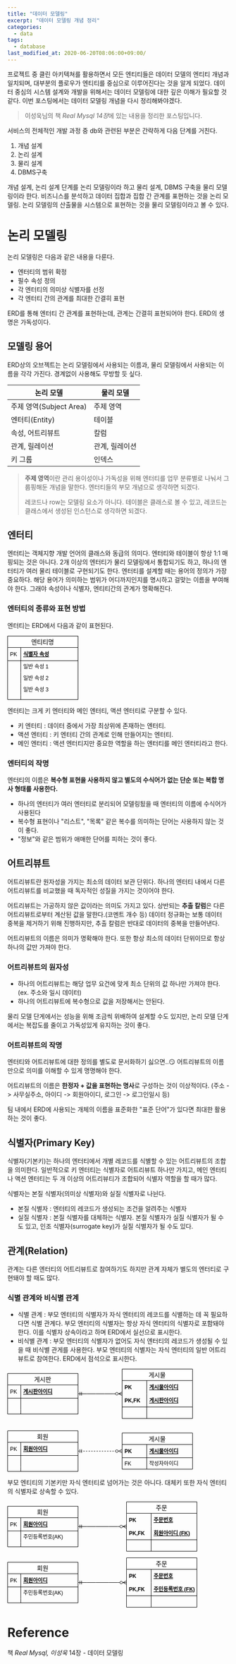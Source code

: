 ```yaml
---
title: "데이터 모델링"
excerpt: "데이터 모델링 개념 정리"
categories:
  - data
tags:
  - database
last_modified_at: 2020-06-20T08:06:00+09:00/
---
```


프로젝트 중 클린 아키텍쳐를 활용하면서 모든 엔티티들은 데이터 모델의 엔티티 개념과 일치되며, 대부분의 플로우가 엔티티를 중심으로 이루어진다는 것을 알게 되었다. 데이터 중심의 시스템 설계와 개발을 위해서는 데이터 모델링에 대한 깊은 이해가 필요할 것 같다. 이번 포스팅에서는 데이터 모델링 개념을 다시 정리해봐야겠다.

> 이성욱님의 책 *Real Mysql 14장*에 있는 내용을 정리한 포스팅입니다. 

서비스의 전체적인 개발 과정 중 db와 관련된 부분은 간략하게 다음 단계를 거친다.

1. 개념 설계
2. 논리 설계
3. 물리 설계
4. DBMS구축

개념 설계, 논리 설계 단계를 논리 모델링이라 하고 물리 설계, DBMS 구축을 물리 모델링이라 한다. 비즈니스를 분석하고 데이터 집합과 집합 간 관계를 표현하는 것을 논리 모델링. 논리 모델링의 산출물을 시스템으로 표현하는 것을 물리 모델링이라고 볼 수 있다.

# 논리 모델링

논리 모델링은 다음과 같은 내용을 다룬다.

- 엔터티의 범위 확정
- 필수 속성 정의
- 각 엔터티의 의미상 식별자를 선정
- 각 엔터티 간의 관계를 최대한 간결히 표현

ERD를 통해 엔터티 간 관계를 표현하는데, 관계는 간결히 표현되어야 한다. ERD의 생명은 가독성이다.

## 모델링 용어

ERD상의 오브젝트는 논리 모델링에서 사용되는 이름과, 물리 모델링에서 사용되는 이름을 각각 가진다. 경계없이 사용해도 무방할 듯 싶다.

| 논리 모델               | 물리 모델      |
| ----------------------- | -------------- |
| 주제 영역(Subject Area) | 주제 영역      |
| 엔터티(Entity)          | 테이블         |
| 속성, 어트리뷰트        | 칼럼           |
| 관계, 릴레이션          | 관계, 릴레이션 |
| 키 그룹                 | 인덱스         |

> **주제 영역**이란 관리 용이성이나 가독성을 위해 엔터티를 업무 분류별로 나눠서 그룹핑해둔 개념을 말한다. 엔터티들의 부모 개념으로 생각하면 되겠다.
>
> 레코드나 row는 모델링 요소가 아니다. 테이블은 클래스로 볼 수 있고, 레코드는 클래스에서 생성된 인스턴스로 생각하면 되겠다.

## 엔터티

엔터티는 객체지향 개발 언어의 클래스와 동급의 의미다. 엔터티와 테이블이 항상 1:1 매핑되는 것은 아니다. 2개 이상의 엔터티가 물리 모델링에서 통합되기도 하고, 하나의 엔터티가 여러 물리 테이블로 구현되기도 한다. 엔터티를 설계할 때는 용어의 정의가 가장 중요하다. 해당 용어가 의미하는 범위가 어디까지인지를 명시하고 걸맞는 이름을 부여해야 한다. 그래야 속성이나 식별자, 엔티티간의 관계가 명확해진다.

### 엔터티의 종류와 표현 방법

엔터티는 ERD에서 다음과 같이 표현된다.

<svg xmlns="http://www.w3.org/2000/svg" xmlns:xlink="http://www.w3.org/1999/xlink" version="1.1" width="161px" viewBox="-0.5 -0.5 161 145" content="&lt;mxfile host=&quot;&quot; modified=&quot;2020-06-20T06:28:44.499Z&quot; agent=&quot;5.0 (Macintosh; Intel Mac OS X 10_15_5) AppleWebKit/537.36 (KHTML, like Gecko) Code/1.46.1 Chrome/78.0.3904.130 Electron/7.3.1 Safari/537.36&quot; etag=&quot;pr-uJ859bj68JjLAG5Ty&quot; version=&quot;13.1.3&quot;&gt;&lt;diagram id=&quot;6hGFLwfOUW9BJ-s0fimq&quot; name=&quot;Page-1&quot;&gt;&lt;mxGraphModel dx=&quot;865&quot; dy=&quot;635&quot; grid=&quot;1&quot; gridSize=&quot;10&quot; guides=&quot;1&quot; tooltips=&quot;1&quot; connect=&quot;1&quot; arrows=&quot;1&quot; fold=&quot;1&quot; page=&quot;1&quot; pageScale=&quot;1&quot; pageWidth=&quot;827&quot; pageHeight=&quot;1169&quot; math=&quot;0&quot; shadow=&quot;0&quot;&gt;&lt;root&gt;&lt;mxCell id=&quot;0&quot;/&gt;&lt;mxCell id=&quot;1&quot; parent=&quot;0&quot;/&gt;&lt;mxCell id=&quot;2&quot; value=&quot;엔티티명&quot; style=&quot;swimlane;fontStyle=0;childLayout=stackLayout;horizontal=1;startSize=26;horizontalStack=0;resizeParent=1;resizeParentMax=0;resizeLast=0;collapsible=1;marginBottom=0;align=center;fontSize=14;&quot; vertex=&quot;1&quot; parent=&quot;1&quot;&gt;&lt;mxGeometry x=&quot;330&quot; y=&quot;250&quot; width=&quot;160&quot; height=&quot;144&quot; as=&quot;geometry&quot;/&gt;&lt;/mxCell&gt;&lt;mxCell id=&quot;3&quot; value=&quot;식별자 속성&quot; style=&quot;shape=partialRectangle;top=0;left=0;right=0;bottom=1;align=left;verticalAlign=middle;fillColor=none;spacingLeft=34;spacingRight=4;overflow=hidden;rotatable=0;points=[[0,0.5],[1,0.5]];portConstraint=eastwest;dropTarget=0;fontStyle=5;fontSize=12;&quot; vertex=&quot;1&quot; parent=&quot;2&quot;&gt;&lt;mxGeometry y=&quot;26&quot; width=&quot;160&quot; height=&quot;30&quot; as=&quot;geometry&quot;/&gt;&lt;/mxCell&gt;&lt;mxCell id=&quot;4&quot; value=&quot;PK&quot; style=&quot;shape=partialRectangle;top=0;left=0;bottom=0;fillColor=none;align=left;verticalAlign=middle;spacingLeft=4;spacingRight=4;overflow=hidden;rotatable=0;points=[];portConstraint=eastwest;part=1;fontSize=12;&quot; vertex=&quot;1&quot; connectable=&quot;0&quot; parent=&quot;3&quot;&gt;&lt;mxGeometry width=&quot;30&quot; height=&quot;30&quot; as=&quot;geometry&quot;/&gt;&lt;/mxCell&gt;&lt;mxCell id=&quot;5&quot; value=&quot;일반 속성 1&amp;#10;&quot; style=&quot;shape=partialRectangle;top=0;left=0;right=0;bottom=0;align=left;verticalAlign=top;fillColor=none;spacingLeft=34;spacingRight=4;overflow=hidden;rotatable=0;points=[[0,0.5],[1,0.5]];portConstraint=eastwest;dropTarget=0;fontSize=12;&quot; vertex=&quot;1&quot; parent=&quot;2&quot;&gt;&lt;mxGeometry y=&quot;56&quot; width=&quot;160&quot; height=&quot;26&quot; as=&quot;geometry&quot;/&gt;&lt;/mxCell&gt;&lt;mxCell id=&quot;6&quot; value=&quot;&quot; style=&quot;shape=partialRectangle;top=0;left=0;bottom=0;fillColor=none;align=left;verticalAlign=top;spacingLeft=4;spacingRight=4;overflow=hidden;rotatable=0;points=[];portConstraint=eastwest;part=1;fontSize=12;&quot; vertex=&quot;1&quot; connectable=&quot;0&quot; parent=&quot;5&quot;&gt;&lt;mxGeometry width=&quot;30&quot; height=&quot;26&quot; as=&quot;geometry&quot;/&gt;&lt;/mxCell&gt;&lt;mxCell id=&quot;7&quot; value=&quot;일반 속성 2&amp;#10;&quot; style=&quot;shape=partialRectangle;top=0;left=0;right=0;bottom=0;align=left;verticalAlign=top;fillColor=none;spacingLeft=34;spacingRight=4;overflow=hidden;rotatable=0;points=[[0,0.5],[1,0.5]];portConstraint=eastwest;dropTarget=0;fontSize=12;&quot; vertex=&quot;1&quot; parent=&quot;2&quot;&gt;&lt;mxGeometry y=&quot;82&quot; width=&quot;160&quot; height=&quot;26&quot; as=&quot;geometry&quot;/&gt;&lt;/mxCell&gt;&lt;mxCell id=&quot;8&quot; value=&quot;&quot; style=&quot;shape=partialRectangle;top=0;left=0;bottom=0;fillColor=none;align=left;verticalAlign=top;spacingLeft=4;spacingRight=4;overflow=hidden;rotatable=0;points=[];portConstraint=eastwest;part=1;fontSize=12;&quot; vertex=&quot;1&quot; connectable=&quot;0&quot; parent=&quot;7&quot;&gt;&lt;mxGeometry width=&quot;30&quot; height=&quot;26&quot; as=&quot;geometry&quot;/&gt;&lt;/mxCell&gt;&lt;mxCell id=&quot;9&quot; value=&quot;일반 속성 3&quot; style=&quot;shape=partialRectangle;top=0;left=0;right=0;bottom=0;align=left;verticalAlign=top;fillColor=none;spacingLeft=34;spacingRight=4;overflow=hidden;rotatable=0;points=[[0,0.5],[1,0.5]];portConstraint=eastwest;dropTarget=0;fontSize=12;&quot; vertex=&quot;1&quot; parent=&quot;2&quot;&gt;&lt;mxGeometry y=&quot;108&quot; width=&quot;160&quot; height=&quot;26&quot; as=&quot;geometry&quot;/&gt;&lt;/mxCell&gt;&lt;mxCell id=&quot;10&quot; value=&quot;&quot; style=&quot;shape=partialRectangle;top=0;left=0;bottom=0;fillColor=none;align=left;verticalAlign=top;spacingLeft=4;spacingRight=4;overflow=hidden;rotatable=0;points=[];portConstraint=eastwest;part=1;fontSize=12;&quot; vertex=&quot;1&quot; connectable=&quot;0&quot; parent=&quot;9&quot;&gt;&lt;mxGeometry width=&quot;30&quot; height=&quot;26&quot; as=&quot;geometry&quot;/&gt;&lt;/mxCell&gt;&lt;mxCell id=&quot;11&quot; value=&quot;&quot; style=&quot;shape=partialRectangle;top=0;left=0;right=0;bottom=0;align=left;verticalAlign=top;fillColor=none;spacingLeft=34;spacingRight=4;overflow=hidden;rotatable=0;points=[[0,0.5],[1,0.5]];portConstraint=eastwest;dropTarget=0;fontSize=12;&quot; vertex=&quot;1&quot; parent=&quot;2&quot;&gt;&lt;mxGeometry y=&quot;134&quot; width=&quot;160&quot; height=&quot;10&quot; as=&quot;geometry&quot;/&gt;&lt;/mxCell&gt;&lt;mxCell id=&quot;12&quot; value=&quot;&quot; style=&quot;shape=partialRectangle;top=0;left=0;bottom=0;fillColor=none;align=left;verticalAlign=top;spacingLeft=4;spacingRight=4;overflow=hidden;rotatable=0;points=[];portConstraint=eastwest;part=1;fontSize=12;&quot; vertex=&quot;1&quot; connectable=&quot;0&quot; parent=&quot;11&quot;&gt;&lt;mxGeometry width=&quot;30&quot; height=&quot;10&quot; as=&quot;geometry&quot;/&gt;&lt;/mxCell&gt;&lt;/root&gt;&lt;/mxGraphModel&gt;&lt;/diagram&gt;&lt;/mxfile&gt;" onclick="(function(svg){var src=window.event.target||window.event.srcElement;while (src!=null&amp;&amp;src.nodeName.toLowerCase()!='a'){src=src.parentNode;}if(src==null){if(svg.wnd!=null&amp;&amp;!svg.wnd.closed){svg.wnd.focus();}else{var r=function(evt){if(evt.data=='ready'&amp;&amp;evt.source==svg.wnd){svg.wnd.postMessage(decodeURIComponent(svg.getAttribute('content')),'*');window.removeEventListener('message',r);}};window.addEventListener('message',r);svg.wnd=window.open('https://app.diagrams.net/?client=1&amp;lightbox=1&amp;edit=_blank');}}})(this);" style="cursor:pointer;max-width:100%;max-height:145px;"><defs><clipPath id="mx-clip-34-26-122-30-0"><rect x="34" y="26" width="122" height="30"/></clipPath><clipPath id="mx-clip-4-26-22-30-0"><rect x="4" y="26" width="22" height="30"/></clipPath><clipPath id="mx-clip-34-61-122-26-0"><rect x="34" y="61" width="122" height="26"/></clipPath><clipPath id="mx-clip-34-87-122-26-0"><rect x="34" y="87" width="122" height="26"/></clipPath><clipPath id="mx-clip-34-113-122-26-0"><rect x="34" y="113" width="122" height="26"/></clipPath></defs><g><path d="M 0 26 L 0 0 L 160 0 L 160 26" fill="#ffffff" stroke="#000000" stroke-miterlimit="10" pointer-events="all"/><path d="M 0 26 L 0 144 L 160 144 L 160 26" fill="none" stroke="#000000" stroke-miterlimit="10" pointer-events="none"/><path d="M 0 26 L 160 26" fill="none" stroke="#000000" stroke-miterlimit="10" pointer-events="none"/><g fill="#000000" font-family="Helvetica" text-anchor="middle" font-size="14px"><text x="79.5" y="18.5">엔티티명</text></g><path d="M 0 26 M 160 26 M 160 56 L 0 56" fill="none" stroke="#000000" stroke-miterlimit="10" pointer-events="none"/><g fill="#000000" font-family="Helvetica" font-weight="bold" text-decoration="underline" clip-path="url(#mx-clip-34-26-122-30-0)" font-size="12px"><text x="35.5" y="45.5">식별자 속성</text></g><path d="M 0 26 M 30 26 L 30 56 M 0 56" fill="none" stroke="#000000" stroke-miterlimit="10" pointer-events="none"/><g fill="#000000" font-family="Helvetica" clip-path="url(#mx-clip-4-26-22-30-0)" font-size="12px"><text x="5.5" y="45.5">PK</text></g><path d="M 0 56 M 160 56 M 160 82 M 0 82" fill="none" stroke="#000000" stroke-miterlimit="10" pointer-events="none"/><g fill="#000000" font-family="Helvetica" clip-path="url(#mx-clip-34-61-122-26-0)" font-size="12px"><text x="35.5" y="73.5">일반 속성 1</text></g><path d="M 0 56 M 30 56 L 30 82 M 0 82" fill="none" stroke="#000000" stroke-miterlimit="10" pointer-events="none"/><path d="M 0 82 M 160 82 M 160 108 M 0 108" fill="none" stroke="#000000" stroke-miterlimit="10" pointer-events="none"/><g fill="#000000" font-family="Helvetica" clip-path="url(#mx-clip-34-87-122-26-0)" font-size="12px"><text x="35.5" y="99.5">일반 속성 2</text></g><path d="M 0 82 M 30 82 L 30 108 M 0 108" fill="none" stroke="#000000" stroke-miterlimit="10" pointer-events="none"/><path d="M 0 108 M 160 108 M 160 134 M 0 134" fill="none" stroke="#000000" stroke-miterlimit="10" pointer-events="none"/><g fill="#000000" font-family="Helvetica" clip-path="url(#mx-clip-34-113-122-26-0)" font-size="12px"><text x="35.5" y="125.5">일반 속성 3</text></g><path d="M 0 108 M 30 108 L 30 134 M 0 134" fill="none" stroke="#000000" stroke-miterlimit="10" pointer-events="none"/><path d="M 0 134 M 160 134 M 160 144 M 0 144" fill="none" stroke="#000000" stroke-miterlimit="10" pointer-events="none"/><path d="M 0 134 M 30 134 L 30 144 M 0 144" fill="none" stroke="#000000" stroke-miterlimit="10" pointer-events="none"/></g></svg>

엔터티는 크게 키 엔터티와 메인 엔터티, 액션 엔터티로 구분할 수 있다.

- 키 엔터티 : 데이터 중에서 가장 최상위에 존재하는 엔터티. 
- 액션 엔터티 : 키 엔터티 간의 관계로 인해 만들어지는 엔터티. 
- 메인 엔터티 : 액션 엔터티지만 중요한 역할을 하는 엔터티를 메인 엔터티라고 한다.

### 엔터티의 작명

엔터티의 이름은 **복수형 표현을 사용하지 않고 별도의 수식어가 없는 단순 또는 복합 명사 형태를 사용한다.**

- 하나의 엔터티가 여러 엔터티로 분리되어 모델링됬을 때 엔터티의 이름에 수식어가 사용된다
- 복수형 표현이나 "리스트", "목록" 같은 복수를 의미하는 단어는 사용하지 않는 것이 좋다.
- "정보"와 같은 범위가 애매한 단어를 피하는 것이 좋다.

## 어트리뷰트

어트리뷰트란 원자성을 가지는 최소의 데이터 보관 단위다. 하나의 엔터티 내에서 다른 어트리뷰트를 비교했을 때 독자적인 성질을 가지는 것이어야 한다.

어트리뷰트는 가공하지 않은 값이라는 의미도 가지고 있다. 상반되는 **추출 칼럼**은 다른 어트리뷰트로부터 계산된 값을 말한다.(코멘트 개수 등) 데이터 정규화는 보통 데이터 중복을 제거하기 위해 진행하지만, 추출 칼럼은 반대로 데이터의 중복을 만들어낸다.

어트리뷰트의 이름은 의미가 명확해야 한다. 또한 항상 최소의 데이터 단위이므로 항상 하나의 값만 가져야 한다.

### 어트리뷰트의 원자성

- 하나의 어트리뷰트는 해당 업무 요건에 맞게 최소 단위의 값 하나만 가져야 한다.(ex. 주소와 일시 데이터)
- 하나의 어트리뷰트에 복수형으로 값을 저장해서는 안된다.

물리 모델 단게에서는 성능을 위해 조금씩 위배하여 설계할 수도 있지만, 논리 모델 단계에서는 복잡도를 줄이고 가독성있게 유지하는 것이 좋다.

### 어트리뷰트의 작명

엔터티와 어트리뷰트에 대한 정의를 별도로 문서화하기 싫으면..:smirk: 어트리뷰트의 이름만으로 의미를 이해할 수 있게 명명해야 한다.

어트리뷰트의 이름은 **한정자 + 값을 표현하는 명사**로 구성하는 것이 이상적이다. (주소 -> 사무실주소, 아이디 -> 회원아이디, 로그인 -> 로그인일시 등)

팀 내에서 ERD에 사용되는 개체의 이름을 표준화한 "표준 단어"가 있다면 최대한 활용하는 것이 좋다.

## 식별자(Primary Key)

식별자(기본키)는 하나의 엔터티에서 개별 레코드를 식별할 수 있는 어트리뷰트의 조합을 의미한다. 일반적으로 키 엔터티는 식별자로 어트리뷰트 하나만 가지고, 메인 엔터티나 액션 엔터티는 두 개 이상의 어트리뷰티가 조합되어 식별자 역할을 할 때가 많다.

식별자는 본질 식별자(의미상 식별자)와 실질 식별자로 나뉜다. 

- 본질 식별자 : 엔터티의 레코드가 생성되는 조건을 알려주는 식별자
- 실질 식별자 : 본질 식별자를 대체하는 식별자. 본질 식별자가 실질 식별자가 될 수도 있고, 인조 식별자(surrogate key)가 실질 식별자가 될 수도 있다.

## 관계(Relation)

관계는 다른 엔터티의 어트리뷰트로 참여하기도 하지만 관계 자체가 별도의 엔터티로 구현돼야 할 때도 많다.

### 식별 관계와 비식별 관계

- 식별 관계 : 부모 엔터티의 식별자가 자식 엔터티의 레코드를 식별하는 데 꼭 필요하다면 식별 관계다. 부모 엔터티의 식별자는 항상 자식 엔터티의 식별자로 포함돼야 한다. 이를 식별자 상속이라고 하며 ERD에서 실선으로 표시한다.
- 비식별 관계 : 부모 엔터티의 식별자가 없어도 자식 엔터티의 레코드가 생성될 수 있을 때 비식별 관게를 사용한다. 부모 엔터티의 식별자는 자식 엔터티의 일반 어트리뷰트로 참여한다.  ERD에서 점석으로 표시한다.

<svg xmlns="http://www.w3.org/2000/svg" xmlns:xlink="http://www.w3.org/1999/xlink" version="1.1" width="421px" viewBox="-0.5 -0.5 421 233" content="&lt;mxfile host=&quot;&quot; modified=&quot;2020-06-20T09:56:02.782Z&quot; agent=&quot;5.0 (Macintosh; Intel Mac OS X 10_15_5) AppleWebKit/537.36 (KHTML, like Gecko) Code/1.46.1 Chrome/78.0.3904.130 Electron/7.3.1 Safari/537.36&quot; etag=&quot;Lzq-IM55-dJVd17gcduU&quot; version=&quot;13.1.3&quot;&gt;&lt;diagram id=&quot;6hGFLwfOUW9BJ-s0fimq&quot; name=&quot;Page-1&quot;&gt;&lt;mxGraphModel dx=&quot;625&quot; dy=&quot;635&quot; grid=&quot;1&quot; gridSize=&quot;10&quot; guides=&quot;1&quot; tooltips=&quot;1&quot; connect=&quot;1&quot; arrows=&quot;1&quot; fold=&quot;1&quot; page=&quot;1&quot; pageScale=&quot;1&quot; pageWidth=&quot;827&quot; pageHeight=&quot;1169&quot; math=&quot;0&quot; shadow=&quot;0&quot;&gt;&lt;root&gt;&lt;mxCell id=&quot;0&quot;/&gt;&lt;mxCell id=&quot;1&quot; parent=&quot;0&quot;/&gt;&lt;mxCell id=&quot;6&quot; value=&quot;게시판&quot; style=&quot;swimlane;fontStyle=0;childLayout=stackLayout;horizontal=1;startSize=26;horizontalStack=0;resizeParent=1;resizeParentMax=0;resizeLast=0;collapsible=1;marginBottom=0;align=center;fontSize=14;&quot; vertex=&quot;1&quot; parent=&quot;1&quot;&gt;&lt;mxGeometry x=&quot;180&quot; y=&quot;220&quot; width=&quot;160&quot; height=&quot;92&quot; as=&quot;geometry&quot;/&gt;&lt;/mxCell&gt;&lt;mxCell id=&quot;7&quot; value=&quot;게시판아이디&quot; style=&quot;shape=partialRectangle;top=0;left=0;right=0;bottom=1;align=left;verticalAlign=middle;fillColor=none;spacingLeft=34;spacingRight=4;overflow=hidden;rotatable=0;points=[[0,0.5],[1,0.5]];portConstraint=eastwest;dropTarget=0;fontStyle=5;fontSize=12;&quot; vertex=&quot;1&quot; parent=&quot;6&quot;&gt;&lt;mxGeometry y=&quot;26&quot; width=&quot;160&quot; height=&quot;30&quot; as=&quot;geometry&quot;/&gt;&lt;/mxCell&gt;&lt;mxCell id=&quot;8&quot; value=&quot;PK&quot; style=&quot;shape=partialRectangle;top=0;left=0;bottom=0;fillColor=none;align=left;verticalAlign=middle;spacingLeft=4;spacingRight=4;overflow=hidden;rotatable=0;points=[];portConstraint=eastwest;part=1;fontSize=12;&quot; vertex=&quot;1&quot; connectable=&quot;0&quot; parent=&quot;7&quot;&gt;&lt;mxGeometry width=&quot;30&quot; height=&quot;30&quot; as=&quot;geometry&quot;/&gt;&lt;/mxCell&gt;&lt;mxCell id=&quot;9&quot; value=&quot;&quot; style=&quot;shape=partialRectangle;top=0;left=0;right=0;bottom=0;align=left;verticalAlign=top;fillColor=none;spacingLeft=34;spacingRight=4;overflow=hidden;rotatable=0;points=[[0,0.5],[1,0.5]];portConstraint=eastwest;dropTarget=0;fontSize=12;&quot; vertex=&quot;1&quot; parent=&quot;6&quot;&gt;&lt;mxGeometry y=&quot;56&quot; width=&quot;160&quot; height=&quot;26&quot; as=&quot;geometry&quot;/&gt;&lt;/mxCell&gt;&lt;mxCell id=&quot;10&quot; value=&quot;&quot; style=&quot;shape=partialRectangle;top=0;left=0;bottom=0;fillColor=none;align=left;verticalAlign=top;spacingLeft=4;spacingRight=4;overflow=hidden;rotatable=0;points=[];portConstraint=eastwest;part=1;fontSize=12;&quot; vertex=&quot;1&quot; connectable=&quot;0&quot; parent=&quot;9&quot;&gt;&lt;mxGeometry width=&quot;30&quot; height=&quot;26&quot; as=&quot;geometry&quot;/&gt;&lt;/mxCell&gt;&lt;mxCell id=&quot;15&quot; value=&quot;&quot; style=&quot;shape=partialRectangle;top=0;left=0;right=0;bottom=0;align=left;verticalAlign=top;fillColor=none;spacingLeft=34;spacingRight=4;overflow=hidden;rotatable=0;points=[[0,0.5],[1,0.5]];portConstraint=eastwest;dropTarget=0;fontSize=12;&quot; vertex=&quot;1&quot; parent=&quot;6&quot;&gt;&lt;mxGeometry y=&quot;82&quot; width=&quot;160&quot; height=&quot;10&quot; as=&quot;geometry&quot;/&gt;&lt;/mxCell&gt;&lt;mxCell id=&quot;16&quot; value=&quot;&quot; style=&quot;shape=partialRectangle;top=0;left=0;bottom=0;fillColor=none;align=left;verticalAlign=top;spacingLeft=4;spacingRight=4;overflow=hidden;rotatable=0;points=[];portConstraint=eastwest;part=1;fontSize=12;&quot; vertex=&quot;1&quot; connectable=&quot;0&quot; parent=&quot;15&quot;&gt;&lt;mxGeometry width=&quot;30&quot; height=&quot;10&quot; as=&quot;geometry&quot;/&gt;&lt;/mxCell&gt;&lt;mxCell id=&quot;48&quot; value=&quot;&quot; style=&quot;edgeStyle=entityRelationEdgeStyle;fontSize=12;html=1;endArrow=ERzeroToMany;startArrow=ERmandOne;&quot; edge=&quot;1&quot; parent=&quot;1&quot; source=&quot;6&quot; target=&quot;41&quot;&gt;&lt;mxGeometry width=&quot;100&quot; height=&quot;100&quot; relative=&quot;1&quot; as=&quot;geometry&quot;&gt;&lt;mxPoint x=&quot;360&quot; y=&quot;380&quot; as=&quot;sourcePoint&quot;/&gt;&lt;mxPoint x=&quot;460&quot; y=&quot;280&quot; as=&quot;targetPoint&quot;/&gt;&lt;/mxGeometry&gt;&lt;/mxCell&gt;&lt;mxCell id=&quot;41&quot; value=&quot;게시물&quot; style=&quot;swimlane;fontStyle=0;childLayout=stackLayout;horizontal=1;startSize=26;horizontalStack=0;resizeParent=1;resizeParentMax=0;resizeLast=0;collapsible=1;marginBottom=0;align=center;fontSize=14;&quot; vertex=&quot;1&quot; parent=&quot;1&quot;&gt;&lt;mxGeometry x=&quot;440&quot; y=&quot;210&quot; width=&quot;160&quot; height=&quot;112&quot; as=&quot;geometry&quot;/&gt;&lt;/mxCell&gt;&lt;mxCell id=&quot;42&quot; value=&quot;게시물아이디&quot; style=&quot;shape=partialRectangle;top=0;left=0;right=0;bottom=0;align=left;verticalAlign=middle;fillColor=none;spacingLeft=60;spacingRight=4;overflow=hidden;rotatable=0;points=[[0,0.5],[1,0.5]];portConstraint=eastwest;dropTarget=0;fontStyle=5;fontSize=12;&quot; vertex=&quot;1&quot; parent=&quot;41&quot;&gt;&lt;mxGeometry y=&quot;26&quot; width=&quot;160&quot; height=&quot;30&quot; as=&quot;geometry&quot;/&gt;&lt;/mxCell&gt;&lt;mxCell id=&quot;43&quot; value=&quot;PK&quot; style=&quot;shape=partialRectangle;fontStyle=1;top=0;left=0;bottom=0;fillColor=none;align=left;verticalAlign=middle;spacingLeft=4;spacingRight=4;overflow=hidden;rotatable=0;points=[];portConstraint=eastwest;part=1;fontSize=12;&quot; vertex=&quot;1&quot; connectable=&quot;0&quot; parent=&quot;42&quot;&gt;&lt;mxGeometry width=&quot;56&quot; height=&quot;30&quot; as=&quot;geometry&quot;/&gt;&lt;/mxCell&gt;&lt;mxCell id=&quot;44&quot; value=&quot;게시판아이디&quot; style=&quot;shape=partialRectangle;top=0;left=0;right=0;bottom=1;align=left;verticalAlign=middle;fillColor=none;spacingLeft=60;spacingRight=4;overflow=hidden;rotatable=0;points=[[0,0.5],[1,0.5]];portConstraint=eastwest;dropTarget=0;fontStyle=5;fontSize=12;&quot; vertex=&quot;1&quot; parent=&quot;41&quot;&gt;&lt;mxGeometry y=&quot;56&quot; width=&quot;160&quot; height=&quot;30&quot; as=&quot;geometry&quot;/&gt;&lt;/mxCell&gt;&lt;mxCell id=&quot;45&quot; value=&quot;PK,FK&quot; style=&quot;shape=partialRectangle;fontStyle=1;top=0;left=0;bottom=0;fillColor=none;align=left;verticalAlign=middle;spacingLeft=4;spacingRight=4;overflow=hidden;rotatable=0;points=[];portConstraint=eastwest;part=1;fontSize=12;&quot; vertex=&quot;1&quot; connectable=&quot;0&quot; parent=&quot;44&quot;&gt;&lt;mxGeometry width=&quot;56&quot; height=&quot;30&quot; as=&quot;geometry&quot;/&gt;&lt;/mxCell&gt;&lt;mxCell id=&quot;46&quot; value=&quot;&quot; style=&quot;shape=partialRectangle;top=0;left=0;right=0;bottom=0;align=left;verticalAlign=top;fillColor=none;spacingLeft=60;spacingRight=4;overflow=hidden;rotatable=0;points=[[0,0.5],[1,0.5]];portConstraint=eastwest;dropTarget=0;fontSize=12;&quot; vertex=&quot;1&quot; parent=&quot;41&quot;&gt;&lt;mxGeometry y=&quot;86&quot; width=&quot;160&quot; height=&quot;26&quot; as=&quot;geometry&quot;/&gt;&lt;/mxCell&gt;&lt;mxCell id=&quot;47&quot; value=&quot;&quot; style=&quot;shape=partialRectangle;top=0;left=0;bottom=0;fillColor=none;align=left;verticalAlign=top;spacingLeft=4;spacingRight=4;overflow=hidden;rotatable=0;points=[];portConstraint=eastwest;part=1;fontSize=12;&quot; vertex=&quot;1&quot; connectable=&quot;0&quot; parent=&quot;46&quot;&gt;&lt;mxGeometry width=&quot;56&quot; height=&quot;26&quot; as=&quot;geometry&quot;/&gt;&lt;/mxCell&gt;&lt;mxCell id=&quot;64&quot; value=&quot;&quot; style=&quot;edgeStyle=entityRelationEdgeStyle;fontSize=12;html=1;endArrow=ERzeroToMany;startArrow=ERmandOne;dashed=1;&quot; edge=&quot;1&quot; parent=&quot;1&quot; source=&quot;57&quot; target=&quot;65&quot;&gt;&lt;mxGeometry width=&quot;100&quot; height=&quot;100&quot; relative=&quot;1&quot; as=&quot;geometry&quot;&gt;&lt;mxPoint x=&quot;360&quot; y=&quot;510&quot; as=&quot;sourcePoint&quot;/&gt;&lt;mxPoint x=&quot;460&quot; y=&quot;410&quot; as=&quot;targetPoint&quot;/&gt;&lt;/mxGeometry&gt;&lt;/mxCell&gt;&lt;mxCell id=&quot;57&quot; value=&quot;회원&quot; style=&quot;swimlane;fontStyle=0;childLayout=stackLayout;horizontal=1;startSize=26;horizontalStack=0;resizeParent=1;resizeParentMax=0;resizeLast=0;collapsible=1;marginBottom=0;align=center;fontSize=14;&quot; vertex=&quot;1&quot; parent=&quot;1&quot;&gt;&lt;mxGeometry x=&quot;180&quot; y=&quot;350&quot; width=&quot;160&quot; height=&quot;92&quot; as=&quot;geometry&quot;/&gt;&lt;/mxCell&gt;&lt;mxCell id=&quot;58&quot; value=&quot;회원아이디&quot; style=&quot;shape=partialRectangle;top=0;left=0;right=0;bottom=1;align=left;verticalAlign=middle;fillColor=none;spacingLeft=34;spacingRight=4;overflow=hidden;rotatable=0;points=[[0,0.5],[1,0.5]];portConstraint=eastwest;dropTarget=0;fontStyle=5;fontSize=12;&quot; vertex=&quot;1&quot; parent=&quot;57&quot;&gt;&lt;mxGeometry y=&quot;26&quot; width=&quot;160&quot; height=&quot;30&quot; as=&quot;geometry&quot;/&gt;&lt;/mxCell&gt;&lt;mxCell id=&quot;59&quot; value=&quot;PK&quot; style=&quot;shape=partialRectangle;top=0;left=0;bottom=0;fillColor=none;align=left;verticalAlign=middle;spacingLeft=4;spacingRight=4;overflow=hidden;rotatable=0;points=[];portConstraint=eastwest;part=1;fontSize=12;&quot; vertex=&quot;1&quot; connectable=&quot;0&quot; parent=&quot;58&quot;&gt;&lt;mxGeometry width=&quot;30&quot; height=&quot;30&quot; as=&quot;geometry&quot;/&gt;&lt;/mxCell&gt;&lt;mxCell id=&quot;60&quot; value=&quot;&quot; style=&quot;shape=partialRectangle;top=0;left=0;right=0;bottom=0;align=left;verticalAlign=top;fillColor=none;spacingLeft=34;spacingRight=4;overflow=hidden;rotatable=0;points=[[0,0.5],[1,0.5]];portConstraint=eastwest;dropTarget=0;fontSize=12;&quot; vertex=&quot;1&quot; parent=&quot;57&quot;&gt;&lt;mxGeometry y=&quot;56&quot; width=&quot;160&quot; height=&quot;26&quot; as=&quot;geometry&quot;/&gt;&lt;/mxCell&gt;&lt;mxCell id=&quot;61&quot; value=&quot;&quot; style=&quot;shape=partialRectangle;top=0;left=0;bottom=0;fillColor=none;align=left;verticalAlign=top;spacingLeft=4;spacingRight=4;overflow=hidden;rotatable=0;points=[];portConstraint=eastwest;part=1;fontSize=12;&quot; vertex=&quot;1&quot; connectable=&quot;0&quot; parent=&quot;60&quot;&gt;&lt;mxGeometry width=&quot;30&quot; height=&quot;26&quot; as=&quot;geometry&quot;/&gt;&lt;/mxCell&gt;&lt;mxCell id=&quot;62&quot; value=&quot;&quot; style=&quot;shape=partialRectangle;top=0;left=0;right=0;bottom=0;align=left;verticalAlign=top;fillColor=none;spacingLeft=34;spacingRight=4;overflow=hidden;rotatable=0;points=[[0,0.5],[1,0.5]];portConstraint=eastwest;dropTarget=0;fontSize=12;&quot; vertex=&quot;1&quot; parent=&quot;57&quot;&gt;&lt;mxGeometry y=&quot;82&quot; width=&quot;160&quot; height=&quot;10&quot; as=&quot;geometry&quot;/&gt;&lt;/mxCell&gt;&lt;mxCell id=&quot;63&quot; value=&quot;&quot; style=&quot;shape=partialRectangle;top=0;left=0;bottom=0;fillColor=none;align=left;verticalAlign=top;spacingLeft=4;spacingRight=4;overflow=hidden;rotatable=0;points=[];portConstraint=eastwest;part=1;fontSize=12;&quot; vertex=&quot;1&quot; connectable=&quot;0&quot; parent=&quot;62&quot;&gt;&lt;mxGeometry width=&quot;30&quot; height=&quot;10&quot; as=&quot;geometry&quot;/&gt;&lt;/mxCell&gt;&lt;mxCell id=&quot;65&quot; value=&quot;게시물&quot; style=&quot;swimlane;fontStyle=0;childLayout=stackLayout;horizontal=1;startSize=26;horizontalStack=0;resizeParent=1;resizeParentMax=0;resizeLast=0;collapsible=1;marginBottom=0;align=center;fontSize=14;&quot; vertex=&quot;1&quot; parent=&quot;1&quot;&gt;&lt;mxGeometry x=&quot;440&quot; y=&quot;355&quot; width=&quot;160&quot; height=&quot;82&quot; as=&quot;geometry&quot;/&gt;&lt;/mxCell&gt;&lt;mxCell id=&quot;68&quot; value=&quot;게시물아이디&quot; style=&quot;shape=partialRectangle;top=0;left=0;right=0;bottom=1;align=left;verticalAlign=middle;fillColor=none;spacingLeft=60;spacingRight=4;overflow=hidden;rotatable=0;points=[[0,0.5],[1,0.5]];portConstraint=eastwest;dropTarget=0;fontStyle=5;fontSize=12;&quot; vertex=&quot;1&quot; parent=&quot;65&quot;&gt;&lt;mxGeometry y=&quot;26&quot; width=&quot;160&quot; height=&quot;30&quot; as=&quot;geometry&quot;/&gt;&lt;/mxCell&gt;&lt;mxCell id=&quot;69&quot; value=&quot;PK&quot; style=&quot;shape=partialRectangle;fontStyle=1;top=0;left=0;bottom=0;fillColor=none;align=left;verticalAlign=middle;spacingLeft=4;spacingRight=4;overflow=hidden;rotatable=0;points=[];portConstraint=eastwest;part=1;fontSize=12;&quot; vertex=&quot;1&quot; connectable=&quot;0&quot; parent=&quot;68&quot;&gt;&lt;mxGeometry width=&quot;56&quot; height=&quot;30&quot; as=&quot;geometry&quot;/&gt;&lt;/mxCell&gt;&lt;mxCell id=&quot;70&quot; value=&quot;작성자아이디&quot; style=&quot;shape=partialRectangle;top=0;left=0;right=0;bottom=0;align=left;verticalAlign=top;fillColor=none;spacingLeft=60;spacingRight=4;overflow=hidden;rotatable=0;points=[[0,0.5],[1,0.5]];portConstraint=eastwest;dropTarget=0;fontSize=12;&quot; vertex=&quot;1&quot; parent=&quot;65&quot;&gt;&lt;mxGeometry y=&quot;56&quot; width=&quot;160&quot; height=&quot;26&quot; as=&quot;geometry&quot;/&gt;&lt;/mxCell&gt;&lt;mxCell id=&quot;71&quot; value=&quot;FK&quot; style=&quot;shape=partialRectangle;top=0;left=0;bottom=0;fillColor=none;align=left;verticalAlign=top;spacingLeft=4;spacingRight=4;overflow=hidden;rotatable=0;points=[];portConstraint=eastwest;part=1;fontSize=12;&quot; vertex=&quot;1&quot; connectable=&quot;0&quot; parent=&quot;70&quot;&gt;&lt;mxGeometry width=&quot;56&quot; height=&quot;26&quot; as=&quot;geometry&quot;/&gt;&lt;/mxCell&gt;&lt;/root&gt;&lt;/mxGraphModel&gt;&lt;/diagram&gt;&lt;/mxfile&gt;" onclick="(function(svg){var src=window.event.target||window.event.srcElement;while (src!=null&amp;&amp;src.nodeName.toLowerCase()!='a'){src=src.parentNode;}if(src==null){if(svg.wnd!=null&amp;&amp;!svg.wnd.closed){svg.wnd.focus();}else{var r=function(evt){if(evt.data=='ready'&amp;&amp;evt.source==svg.wnd){svg.wnd.postMessage(decodeURIComponent(svg.getAttribute('content')),'*');window.removeEventListener('message',r);}};window.addEventListener('message',r);svg.wnd=window.open('https://app.diagrams.net/?client=1&amp;lightbox=1&amp;edit=_blank');}}})(this);" style="cursor:pointer;max-width:100%;max-height:233px;"><defs><clipPath id="mx-clip-34-36-122-30-0"><rect x="34" y="36" width="122" height="30"/></clipPath><clipPath id="mx-clip-4-36-22-30-0"><rect x="4" y="36" width="22" height="30"/></clipPath><clipPath id="mx-clip-320-26-96-30-0"><rect x="320" y="26" width="96" height="30"/></clipPath><clipPath id="mx-clip-264-26-48-30-0"><rect x="264" y="26" width="48" height="30"/></clipPath><clipPath id="mx-clip-320-56-96-30-0"><rect x="320" y="56" width="96" height="30"/></clipPath><clipPath id="mx-clip-264-56-48-30-0"><rect x="264" y="56" width="48" height="30"/></clipPath><clipPath id="mx-clip-34-166-122-30-0"><rect x="34" y="166" width="122" height="30"/></clipPath><clipPath id="mx-clip-4-166-22-30-0"><rect x="4" y="166" width="22" height="30"/></clipPath><clipPath id="mx-clip-320-171-96-30-0"><rect x="320" y="171" width="96" height="30"/></clipPath><clipPath id="mx-clip-264-171-48-30-0"><rect x="264" y="171" width="48" height="30"/></clipPath><clipPath id="mx-clip-320-206-96-26-0"><rect x="320" y="206" width="96" height="26"/></clipPath><clipPath id="mx-clip-264-206-48-26-0"><rect x="264" y="206" width="48" height="26"/></clipPath></defs><g><path d="M 0 36 L 0 10 L 160 10 L 160 36" fill="#ffffff" stroke="#000000" stroke-miterlimit="10" pointer-events="all"/><path d="M 0 36 L 0 102 L 160 102 L 160 36" fill="none" stroke="#000000" stroke-miterlimit="10" pointer-events="none"/><path d="M 0 36 L 160 36" fill="none" stroke="#000000" stroke-miterlimit="10" pointer-events="none"/><g fill="#000000" font-family="Helvetica" text-anchor="middle" font-size="14px"><text x="79.5" y="28.5">게시판</text></g><path d="M 0 36 M 160 36 M 160 66 L 0 66" fill="none" stroke="#000000" stroke-miterlimit="10" pointer-events="none"/><g fill="#000000" font-family="Helvetica" font-weight="bold" text-decoration="underline" clip-path="url(#mx-clip-34-36-122-30-0)" font-size="12px"><text x="35.5" y="55.5">게시판아이디</text></g><path d="M 0 36 M 30 36 L 30 66 M 0 66" fill="none" stroke="#000000" stroke-miterlimit="10" pointer-events="none"/><g fill="#000000" font-family="Helvetica" clip-path="url(#mx-clip-4-36-22-30-0)" font-size="12px"><text x="5.5" y="55.5">PK</text></g><path d="M 0 66 M 160 66 M 160 92 M 0 92" fill="none" stroke="#000000" stroke-miterlimit="10" pointer-events="none"/><path d="M 0 66 M 30 66 L 30 92 M 0 92" fill="none" stroke="#000000" stroke-miterlimit="10" pointer-events="none"/><path d="M 0 92 M 160 92 M 160 102 M 0 102" fill="none" stroke="#000000" stroke-miterlimit="10" pointer-events="none"/><path d="M 0 92 M 30 92 L 30 102 M 0 102" fill="none" stroke="#000000" stroke-miterlimit="10" pointer-events="none"/><path d="M 160 56 L 180 56 Q 190 56 200 56 L 220 56 Q 230 56 240 56 L 260 56" fill="none" stroke="#000000" stroke-miterlimit="10" pointer-events="none"/><path d="M 164 52 L 164 60 M 168 52 L 168 60" fill="none" stroke="#000000" stroke-miterlimit="10" pointer-events="none"/><ellipse cx="248" cy="56" rx="3" ry="3" fill="#ffffff" stroke="#000000" pointer-events="none"/><path d="M 260 52 L 252 56 L 260 60" fill="none" stroke="#000000" stroke-miterlimit="10" pointer-events="none"/><path d="M 260 26 L 260 0 L 420 0 L 420 26" fill="#ffffff" stroke="#000000" stroke-miterlimit="10" pointer-events="none"/><path d="M 260 26 L 260 112 L 420 112 L 420 26" fill="none" stroke="#000000" stroke-miterlimit="10" pointer-events="none"/><path d="M 260 26 L 420 26" fill="none" stroke="#000000" stroke-miterlimit="10" pointer-events="none"/><g fill="#000000" font-family="Helvetica" text-anchor="middle" font-size="14px"><text x="339.5" y="18.5">게시물</text></g><path d="M 260 26 M 420 26 M 420 56 M 260 56" fill="none" stroke="#000000" stroke-miterlimit="10" pointer-events="none"/><g fill="#000000" font-family="Helvetica" font-weight="bold" text-decoration="underline" clip-path="url(#mx-clip-320-26-96-30-0)" font-size="12px"><text x="321.5" y="45.5">게시물아이디</text></g><path d="M 260 26 M 316 26 L 316 56 M 260 56" fill="none" stroke="#000000" stroke-miterlimit="10" pointer-events="none"/><g fill="#000000" font-family="Helvetica" font-weight="bold" clip-path="url(#mx-clip-264-26-48-30-0)" font-size="12px"><text x="265.5" y="45.5">PK</text></g><path d="M 260 56 M 420 56 M 420 86 L 260 86" fill="none" stroke="#000000" stroke-miterlimit="10" pointer-events="none"/><g fill="#000000" font-family="Helvetica" font-weight="bold" text-decoration="underline" clip-path="url(#mx-clip-320-56-96-30-0)" font-size="12px"><text x="321.5" y="75.5">게시판아이디</text></g><path d="M 260 56 M 316 56 L 316 86 M 260 86" fill="none" stroke="#000000" stroke-miterlimit="10" pointer-events="none"/><g fill="#000000" font-family="Helvetica" font-weight="bold" clip-path="url(#mx-clip-264-56-48-30-0)" font-size="12px"><text x="265.5" y="75.5">PK,FK</text></g><path d="M 260 86 M 420 86 M 420 112 M 260 112" fill="none" stroke="#000000" stroke-miterlimit="10" pointer-events="none"/><path d="M 260 86 M 316 86 L 316 112 M 260 112" fill="none" stroke="#000000" stroke-miterlimit="10" pointer-events="none"/><path d="M 160 186 L 180 186 Q 190 186 200 186 L 220 186 Q 230 186 240 186 L 260 186" fill="none" stroke="#000000" stroke-miterlimit="10" stroke-dasharray="3 3" pointer-events="none"/><path d="M 164 182 L 164 190 M 168 182 L 168 190" fill="none" stroke="#000000" stroke-miterlimit="10" pointer-events="none"/><ellipse cx="248" cy="186" rx="3" ry="3" fill="#ffffff" stroke="#000000" pointer-events="none"/><path d="M 260 182 L 252 186 L 260 190" fill="none" stroke="#000000" stroke-miterlimit="10" pointer-events="none"/><path d="M 0 166 L 0 140 L 160 140 L 160 166" fill="#ffffff" stroke="#000000" stroke-miterlimit="10" pointer-events="none"/><path d="M 0 166 L 0 232 L 160 232 L 160 166" fill="none" stroke="#000000" stroke-miterlimit="10" pointer-events="none"/><path d="M 0 166 L 160 166" fill="none" stroke="#000000" stroke-miterlimit="10" pointer-events="none"/><g fill="#000000" font-family="Helvetica" text-anchor="middle" font-size="14px"><text x="79.5" y="158.5">회원</text></g><path d="M 0 166 M 160 166 M 160 196 L 0 196" fill="none" stroke="#000000" stroke-miterlimit="10" pointer-events="none"/><g fill="#000000" font-family="Helvetica" font-weight="bold" text-decoration="underline" clip-path="url(#mx-clip-34-166-122-30-0)" font-size="12px"><text x="35.5" y="185.5">회원아이디</text></g><path d="M 0 166 M 30 166 L 30 196 M 0 196" fill="none" stroke="#000000" stroke-miterlimit="10" pointer-events="none"/><g fill="#000000" font-family="Helvetica" clip-path="url(#mx-clip-4-166-22-30-0)" font-size="12px"><text x="5.5" y="185.5">PK</text></g><path d="M 0 196 M 160 196 M 160 222 M 0 222" fill="none" stroke="#000000" stroke-miterlimit="10" pointer-events="none"/><path d="M 0 196 M 30 196 L 30 222 M 0 222" fill="none" stroke="#000000" stroke-miterlimit="10" pointer-events="none"/><path d="M 0 222 M 160 222 M 160 232 M 0 232" fill="none" stroke="#000000" stroke-miterlimit="10" pointer-events="none"/><path d="M 0 222 M 30 222 L 30 232 M 0 232" fill="none" stroke="#000000" stroke-miterlimit="10" pointer-events="none"/><path d="M 260 171 L 260 145 L 420 145 L 420 171" fill="#ffffff" stroke="#000000" stroke-miterlimit="10" pointer-events="none"/><path d="M 260 171 L 260 227 L 420 227 L 420 171" fill="none" stroke="#000000" stroke-miterlimit="10" pointer-events="none"/><path d="M 260 171 L 420 171" fill="none" stroke="#000000" stroke-miterlimit="10" pointer-events="none"/><g fill="#000000" font-family="Helvetica" text-anchor="middle" font-size="14px"><text x="339.5" y="163.5">게시물</text></g><path d="M 260 171 M 420 171 M 420 201 L 260 201" fill="none" stroke="#000000" stroke-miterlimit="10" pointer-events="none"/><g fill="#000000" font-family="Helvetica" font-weight="bold" text-decoration="underline" clip-path="url(#mx-clip-320-171-96-30-0)" font-size="12px"><text x="321.5" y="190.5">게시물아이디</text></g><path d="M 260 171 M 316 171 L 316 201 M 260 201" fill="none" stroke="#000000" stroke-miterlimit="10" pointer-events="none"/><g fill="#000000" font-family="Helvetica" font-weight="bold" clip-path="url(#mx-clip-264-171-48-30-0)" font-size="12px"><text x="265.5" y="190.5">PK</text></g><path d="M 260 201 M 420 201 M 420 227 M 260 227" fill="none" stroke="#000000" stroke-miterlimit="10" pointer-events="none"/><g fill="#000000" font-family="Helvetica" clip-path="url(#mx-clip-320-206-96-26-0)" font-size="12px"><text x="321.5" y="218.5">작성자아이디</text></g><path d="M 260 201 M 316 201 L 316 227 M 260 227" fill="none" stroke="#000000" stroke-miterlimit="10" pointer-events="none"/><g fill="#000000" font-family="Helvetica" clip-path="url(#mx-clip-264-206-48-26-0)" font-size="12px"><text x="265.5" y="218.5">FK</text></g></g></svg>

부모 엔티티의 기본키만 자식 엔터티로 넘어가는 것은 아니다. 대체키 또한 자식 엔터티의 식별자로 상속할 수 있다.

<svg xmlns="http://www.w3.org/2000/svg" xmlns:xlink="http://www.w3.org/1999/xlink" version="1.1" width="431px" viewBox="-0.5 -0.5 431 113" content="&lt;mxfile host=&quot;&quot; modified=&quot;2020-06-20T09:48:34.935Z&quot; agent=&quot;5.0 (Macintosh; Intel Mac OS X 10_15_5) AppleWebKit/537.36 (KHTML, like Gecko) Code/1.46.1 Chrome/78.0.3904.130 Electron/7.3.1 Safari/537.36&quot; etag=&quot;U5USOil_3bHpPK84Gpjj&quot; version=&quot;13.1.3&quot;&gt;&lt;diagram id=&quot;6hGFLwfOUW9BJ-s0fimq&quot; name=&quot;Page-1&quot;&gt;&lt;mxGraphModel dx=&quot;865&quot; dy=&quot;635&quot; grid=&quot;1&quot; gridSize=&quot;10&quot; guides=&quot;1&quot; tooltips=&quot;1&quot; connect=&quot;1&quot; arrows=&quot;1&quot; fold=&quot;1&quot; page=&quot;1&quot; pageScale=&quot;1&quot; pageWidth=&quot;827&quot; pageHeight=&quot;1169&quot; math=&quot;0&quot; shadow=&quot;0&quot;&gt;&lt;root&gt;&lt;mxCell id=&quot;0&quot;/&gt;&lt;mxCell id=&quot;1&quot; parent=&quot;0&quot;/&gt;&lt;mxCell id=&quot;6&quot; value=&quot;회원&quot; style=&quot;swimlane;fontStyle=0;childLayout=stackLayout;horizontal=1;startSize=26;horizontalStack=0;resizeParent=1;resizeParentMax=0;resizeLast=0;collapsible=1;marginBottom=0;align=center;fontSize=14;&quot; vertex=&quot;1&quot; parent=&quot;1&quot;&gt;&lt;mxGeometry x=&quot;180&quot; y=&quot;220&quot; width=&quot;160&quot; height=&quot;92&quot; as=&quot;geometry&quot;/&gt;&lt;/mxCell&gt;&lt;mxCell id=&quot;7&quot; value=&quot;회원아이디&quot; style=&quot;shape=partialRectangle;top=0;left=0;right=0;bottom=1;align=left;verticalAlign=middle;fillColor=none;spacingLeft=34;spacingRight=4;overflow=hidden;rotatable=0;points=[[0,0.5],[1,0.5]];portConstraint=eastwest;dropTarget=0;fontStyle=5;fontSize=12;&quot; vertex=&quot;1&quot; parent=&quot;6&quot;&gt;&lt;mxGeometry y=&quot;26&quot; width=&quot;160&quot; height=&quot;30&quot; as=&quot;geometry&quot;/&gt;&lt;/mxCell&gt;&lt;mxCell id=&quot;8&quot; value=&quot;PK&quot; style=&quot;shape=partialRectangle;top=0;left=0;bottom=0;fillColor=none;align=left;verticalAlign=middle;spacingLeft=4;spacingRight=4;overflow=hidden;rotatable=0;points=[];portConstraint=eastwest;part=1;fontSize=12;&quot; vertex=&quot;1&quot; connectable=&quot;0&quot; parent=&quot;7&quot;&gt;&lt;mxGeometry width=&quot;30&quot; height=&quot;30&quot; as=&quot;geometry&quot;/&gt;&lt;/mxCell&gt;&lt;mxCell id=&quot;9&quot; value=&quot;주민등록번호(AK)&quot; style=&quot;shape=partialRectangle;top=0;left=0;right=0;bottom=0;align=left;verticalAlign=top;fillColor=none;spacingLeft=34;spacingRight=4;overflow=hidden;rotatable=0;points=[[0,0.5],[1,0.5]];portConstraint=eastwest;dropTarget=0;fontSize=12;&quot; vertex=&quot;1&quot; parent=&quot;6&quot;&gt;&lt;mxGeometry y=&quot;56&quot; width=&quot;160&quot; height=&quot;26&quot; as=&quot;geometry&quot;/&gt;&lt;/mxCell&gt;&lt;mxCell id=&quot;10&quot; value=&quot;&quot; style=&quot;shape=partialRectangle;top=0;left=0;bottom=0;fillColor=none;align=left;verticalAlign=top;spacingLeft=4;spacingRight=4;overflow=hidden;rotatable=0;points=[];portConstraint=eastwest;part=1;fontSize=12;&quot; vertex=&quot;1&quot; connectable=&quot;0&quot; parent=&quot;9&quot;&gt;&lt;mxGeometry width=&quot;30&quot; height=&quot;26&quot; as=&quot;geometry&quot;/&gt;&lt;/mxCell&gt;&lt;mxCell id=&quot;15&quot; value=&quot;&quot; style=&quot;shape=partialRectangle;top=0;left=0;right=0;bottom=0;align=left;verticalAlign=top;fillColor=none;spacingLeft=34;spacingRight=4;overflow=hidden;rotatable=0;points=[[0,0.5],[1,0.5]];portConstraint=eastwest;dropTarget=0;fontSize=12;&quot; vertex=&quot;1&quot; parent=&quot;6&quot;&gt;&lt;mxGeometry y=&quot;82&quot; width=&quot;160&quot; height=&quot;10&quot; as=&quot;geometry&quot;/&gt;&lt;/mxCell&gt;&lt;mxCell id=&quot;16&quot; value=&quot;&quot; style=&quot;shape=partialRectangle;top=0;left=0;bottom=0;fillColor=none;align=left;verticalAlign=top;spacingLeft=4;spacingRight=4;overflow=hidden;rotatable=0;points=[];portConstraint=eastwest;part=1;fontSize=12;&quot; vertex=&quot;1&quot; connectable=&quot;0&quot; parent=&quot;15&quot;&gt;&lt;mxGeometry width=&quot;30&quot; height=&quot;10&quot; as=&quot;geometry&quot;/&gt;&lt;/mxCell&gt;&lt;mxCell id=&quot;48&quot; value=&quot;&quot; style=&quot;edgeStyle=entityRelationEdgeStyle;fontSize=12;html=1;endArrow=ERzeroToMany;startArrow=ERmandOne;&quot; edge=&quot;1&quot; parent=&quot;1&quot; source=&quot;6&quot; target=&quot;41&quot;&gt;&lt;mxGeometry width=&quot;100&quot; height=&quot;100&quot; relative=&quot;1&quot; as=&quot;geometry&quot;&gt;&lt;mxPoint x=&quot;360&quot; y=&quot;380&quot; as=&quot;sourcePoint&quot;/&gt;&lt;mxPoint x=&quot;460&quot; y=&quot;280&quot; as=&quot;targetPoint&quot;/&gt;&lt;/mxGeometry&gt;&lt;/mxCell&gt;&lt;mxCell id=&quot;41&quot; value=&quot;주문&quot; style=&quot;swimlane;fontStyle=0;childLayout=stackLayout;horizontal=1;startSize=26;horizontalStack=0;resizeParent=1;resizeParentMax=0;resizeLast=0;collapsible=1;marginBottom=0;align=center;fontSize=14;&quot; vertex=&quot;1&quot; parent=&quot;1&quot;&gt;&lt;mxGeometry x=&quot;450&quot; y=&quot;210&quot; width=&quot;160&quot; height=&quot;112&quot; as=&quot;geometry&quot;/&gt;&lt;/mxCell&gt;&lt;mxCell id=&quot;42&quot; value=&quot;주문번호&quot; style=&quot;shape=partialRectangle;top=0;left=0;right=0;bottom=0;align=left;verticalAlign=middle;fillColor=none;spacingLeft=60;spacingRight=4;overflow=hidden;rotatable=0;points=[[0,0.5],[1,0.5]];portConstraint=eastwest;dropTarget=0;fontStyle=5;fontSize=12;&quot; vertex=&quot;1&quot; parent=&quot;41&quot;&gt;&lt;mxGeometry y=&quot;26&quot; width=&quot;160&quot; height=&quot;30&quot; as=&quot;geometry&quot;/&gt;&lt;/mxCell&gt;&lt;mxCell id=&quot;43&quot; value=&quot;PK&quot; style=&quot;shape=partialRectangle;fontStyle=1;top=0;left=0;bottom=0;fillColor=none;align=left;verticalAlign=middle;spacingLeft=4;spacingRight=4;overflow=hidden;rotatable=0;points=[];portConstraint=eastwest;part=1;fontSize=12;&quot; vertex=&quot;1&quot; connectable=&quot;0&quot; parent=&quot;42&quot;&gt;&lt;mxGeometry width=&quot;56&quot; height=&quot;30&quot; as=&quot;geometry&quot;/&gt;&lt;/mxCell&gt;&lt;mxCell id=&quot;44&quot; value=&quot;회원아이디 (FK)&quot; style=&quot;shape=partialRectangle;top=0;left=0;right=0;bottom=1;align=left;verticalAlign=middle;fillColor=none;spacingLeft=60;spacingRight=4;overflow=hidden;rotatable=0;points=[[0,0.5],[1,0.5]];portConstraint=eastwest;dropTarget=0;fontStyle=5;fontSize=12;&quot; vertex=&quot;1&quot; parent=&quot;41&quot;&gt;&lt;mxGeometry y=&quot;56&quot; width=&quot;160&quot; height=&quot;30&quot; as=&quot;geometry&quot;/&gt;&lt;/mxCell&gt;&lt;mxCell id=&quot;45&quot; value=&quot;PK,FK&quot; style=&quot;shape=partialRectangle;fontStyle=1;top=0;left=0;bottom=0;fillColor=none;align=left;verticalAlign=middle;spacingLeft=4;spacingRight=4;overflow=hidden;rotatable=0;points=[];portConstraint=eastwest;part=1;fontSize=12;&quot; vertex=&quot;1&quot; connectable=&quot;0&quot; parent=&quot;44&quot;&gt;&lt;mxGeometry width=&quot;56&quot; height=&quot;30&quot; as=&quot;geometry&quot;/&gt;&lt;/mxCell&gt;&lt;mxCell id=&quot;46&quot; value=&quot;&quot; style=&quot;shape=partialRectangle;top=0;left=0;right=0;bottom=0;align=left;verticalAlign=top;fillColor=none;spacingLeft=60;spacingRight=4;overflow=hidden;rotatable=0;points=[[0,0.5],[1,0.5]];portConstraint=eastwest;dropTarget=0;fontSize=12;&quot; vertex=&quot;1&quot; parent=&quot;41&quot;&gt;&lt;mxGeometry y=&quot;86&quot; width=&quot;160&quot; height=&quot;26&quot; as=&quot;geometry&quot;/&gt;&lt;/mxCell&gt;&lt;mxCell id=&quot;47&quot; value=&quot;&quot; style=&quot;shape=partialRectangle;top=0;left=0;bottom=0;fillColor=none;align=left;verticalAlign=top;spacingLeft=4;spacingRight=4;overflow=hidden;rotatable=0;points=[];portConstraint=eastwest;part=1;fontSize=12;&quot; vertex=&quot;1&quot; connectable=&quot;0&quot; parent=&quot;46&quot;&gt;&lt;mxGeometry width=&quot;56&quot; height=&quot;26&quot; as=&quot;geometry&quot;/&gt;&lt;/mxCell&gt;&lt;/root&gt;&lt;/mxGraphModel&gt;&lt;/diagram&gt;&lt;/mxfile&gt;" onclick="(function(svg){var src=window.event.target||window.event.srcElement;while (src!=null&amp;&amp;src.nodeName.toLowerCase()!='a'){src=src.parentNode;}if(src==null){if(svg.wnd!=null&amp;&amp;!svg.wnd.closed){svg.wnd.focus();}else{var r=function(evt){if(evt.data=='ready'&amp;&amp;evt.source==svg.wnd){svg.wnd.postMessage(decodeURIComponent(svg.getAttribute('content')),'*');window.removeEventListener('message',r);}};window.addEventListener('message',r);svg.wnd=window.open('https://app.diagrams.net/?client=1&amp;lightbox=1&amp;edit=_blank');}}})(this);" style="cursor:pointer;max-width:100%;max-height:113px;"><defs><clipPath id="mx-clip-34-36-122-30-0"><rect x="34" y="36" width="122" height="30"/></clipPath><clipPath id="mx-clip-4-36-22-30-0"><rect x="4" y="36" width="22" height="30"/></clipPath><clipPath id="mx-clip-34-71-122-26-0"><rect x="34" y="71" width="122" height="26"/></clipPath><clipPath id="mx-clip-330-26-96-30-0"><rect x="330" y="26" width="96" height="30"/></clipPath><clipPath id="mx-clip-274-26-48-30-0"><rect x="274" y="26" width="48" height="30"/></clipPath><clipPath id="mx-clip-330-56-96-30-0"><rect x="330" y="56" width="96" height="30"/></clipPath><clipPath id="mx-clip-274-56-48-30-0"><rect x="274" y="56" width="48" height="30"/></clipPath></defs><g><path d="M 0 36 L 0 10 L 160 10 L 160 36" fill="#ffffff" stroke="#000000" stroke-miterlimit="10" pointer-events="all"/><path d="M 0 36 L 0 102 L 160 102 L 160 36" fill="none" stroke="#000000" stroke-miterlimit="10" pointer-events="none"/><path d="M 0 36 L 160 36" fill="none" stroke="#000000" stroke-miterlimit="10" pointer-events="none"/><g fill="#000000" font-family="Helvetica" text-anchor="middle" font-size="14px"><text x="79.5" y="28.5">회원</text></g><path d="M 0 36 M 160 36 M 160 66 L 0 66" fill="none" stroke="#000000" stroke-miterlimit="10" pointer-events="none"/><g fill="#000000" font-family="Helvetica" font-weight="bold" text-decoration="underline" clip-path="url(#mx-clip-34-36-122-30-0)" font-size="12px"><text x="35.5" y="55.5">회원아이디</text></g><path d="M 0 36 M 30 36 L 30 66 M 0 66" fill="none" stroke="#000000" stroke-miterlimit="10" pointer-events="none"/><g fill="#000000" font-family="Helvetica" clip-path="url(#mx-clip-4-36-22-30-0)" font-size="12px"><text x="5.5" y="55.5">PK</text></g><path d="M 0 66 M 160 66 M 160 92 M 0 92" fill="none" stroke="#000000" stroke-miterlimit="10" pointer-events="none"/><g fill="#000000" font-family="Helvetica" clip-path="url(#mx-clip-34-71-122-26-0)" font-size="12px"><text x="35.5" y="83.5">주민등록번호(AK)</text></g><path d="M 0 66 M 30 66 L 30 92 M 0 92" fill="none" stroke="#000000" stroke-miterlimit="10" pointer-events="none"/><path d="M 0 92 M 160 92 M 160 102 M 0 102" fill="none" stroke="#000000" stroke-miterlimit="10" pointer-events="none"/><path d="M 0 92 M 30 92 L 30 102 M 0 102" fill="none" stroke="#000000" stroke-miterlimit="10" pointer-events="none"/><path d="M 160 56 L 180 56 Q 190 56 200 56 L 230 56 Q 240 56 250 56 L 270 56" fill="none" stroke="#000000" stroke-miterlimit="10" pointer-events="none"/><path d="M 164 52 L 164 60 M 168 52 L 168 60" fill="none" stroke="#000000" stroke-miterlimit="10" pointer-events="none"/><ellipse cx="258" cy="56" rx="3" ry="3" fill="#ffffff" stroke="#000000" pointer-events="none"/><path d="M 270 52 L 262 56 L 270 60" fill="none" stroke="#000000" stroke-miterlimit="10" pointer-events="none"/><path d="M 270 26 L 270 0 L 430 0 L 430 26" fill="#ffffff" stroke="#000000" stroke-miterlimit="10" pointer-events="none"/><path d="M 270 26 L 270 112 L 430 112 L 430 26" fill="none" stroke="#000000" stroke-miterlimit="10" pointer-events="none"/><path d="M 270 26 L 430 26" fill="none" stroke="#000000" stroke-miterlimit="10" pointer-events="none"/><g fill="#000000" font-family="Helvetica" text-anchor="middle" font-size="14px"><text x="349.5" y="18.5">주문</text></g><path d="M 270 26 M 430 26 M 430 56 M 270 56" fill="none" stroke="#000000" stroke-miterlimit="10" pointer-events="none"/><g fill="#000000" font-family="Helvetica" font-weight="bold" text-decoration="underline" clip-path="url(#mx-clip-330-26-96-30-0)" font-size="12px"><text x="331.5" y="45.5">주문번호</text></g><path d="M 270 26 M 326 26 L 326 56 M 270 56" fill="none" stroke="#000000" stroke-miterlimit="10" pointer-events="none"/><g fill="#000000" font-family="Helvetica" font-weight="bold" clip-path="url(#mx-clip-274-26-48-30-0)" font-size="12px"><text x="275.5" y="45.5">PK</text></g><path d="M 270 56 M 430 56 M 430 86 L 270 86" fill="none" stroke="#000000" stroke-miterlimit="10" pointer-events="none"/><g fill="#000000" font-family="Helvetica" font-weight="bold" text-decoration="underline" clip-path="url(#mx-clip-330-56-96-30-0)" font-size="12px"><text x="331.5" y="75.5">회원아이디 (FK)</text></g><path d="M 270 56 M 326 56 L 326 86 M 270 86" fill="none" stroke="#000000" stroke-miterlimit="10" pointer-events="none"/><g fill="#000000" font-family="Helvetica" font-weight="bold" clip-path="url(#mx-clip-274-56-48-30-0)" font-size="12px"><text x="275.5" y="75.5">PK,FK</text></g><path d="M 270 86 M 430 86 M 430 112 M 270 112" fill="none" stroke="#000000" stroke-miterlimit="10" pointer-events="none"/><path d="M 270 86 M 326 86 L 326 112 M 270 112" fill="none" stroke="#000000" stroke-miterlimit="10" pointer-events="none"/></g></svg>

<svg xmlns="http://www.w3.org/2000/svg" xmlns:xlink="http://www.w3.org/1999/xlink" version="1.1" width="431px" viewBox="-0.5 -0.5 431 113" content="&lt;mxfile host=&quot;&quot; modified=&quot;2020-06-20T09:49:16.539Z&quot; agent=&quot;5.0 (Macintosh; Intel Mac OS X 10_15_5) AppleWebKit/537.36 (KHTML, like Gecko) Code/1.46.1 Chrome/78.0.3904.130 Electron/7.3.1 Safari/537.36&quot; etag=&quot;ENatgRW8-bpVL7HKp7R1&quot; version=&quot;13.1.3&quot;&gt;&lt;diagram id=&quot;6hGFLwfOUW9BJ-s0fimq&quot; name=&quot;Page-1&quot;&gt;&lt;mxGraphModel dx=&quot;865&quot; dy=&quot;635&quot; grid=&quot;1&quot; gridSize=&quot;10&quot; guides=&quot;1&quot; tooltips=&quot;1&quot; connect=&quot;1&quot; arrows=&quot;1&quot; fold=&quot;1&quot; page=&quot;1&quot; pageScale=&quot;1&quot; pageWidth=&quot;827&quot; pageHeight=&quot;1169&quot; math=&quot;0&quot; shadow=&quot;0&quot;&gt;&lt;root&gt;&lt;mxCell id=&quot;0&quot;/&gt;&lt;mxCell id=&quot;1&quot; parent=&quot;0&quot;/&gt;&lt;mxCell id=&quot;6&quot; value=&quot;회원&quot; style=&quot;swimlane;fontStyle=0;childLayout=stackLayout;horizontal=1;startSize=26;horizontalStack=0;resizeParent=1;resizeParentMax=0;resizeLast=0;collapsible=1;marginBottom=0;align=center;fontSize=14;&quot; vertex=&quot;1&quot; parent=&quot;1&quot;&gt;&lt;mxGeometry x=&quot;180&quot; y=&quot;220&quot; width=&quot;160&quot; height=&quot;92&quot; as=&quot;geometry&quot;/&gt;&lt;/mxCell&gt;&lt;mxCell id=&quot;7&quot; value=&quot;회원아이디&quot; style=&quot;shape=partialRectangle;top=0;left=0;right=0;bottom=1;align=left;verticalAlign=middle;fillColor=none;spacingLeft=34;spacingRight=4;overflow=hidden;rotatable=0;points=[[0,0.5],[1,0.5]];portConstraint=eastwest;dropTarget=0;fontStyle=5;fontSize=12;&quot; vertex=&quot;1&quot; parent=&quot;6&quot;&gt;&lt;mxGeometry y=&quot;26&quot; width=&quot;160&quot; height=&quot;30&quot; as=&quot;geometry&quot;/&gt;&lt;/mxCell&gt;&lt;mxCell id=&quot;8&quot; value=&quot;PK&quot; style=&quot;shape=partialRectangle;top=0;left=0;bottom=0;fillColor=none;align=left;verticalAlign=middle;spacingLeft=4;spacingRight=4;overflow=hidden;rotatable=0;points=[];portConstraint=eastwest;part=1;fontSize=12;&quot; vertex=&quot;1&quot; connectable=&quot;0&quot; parent=&quot;7&quot;&gt;&lt;mxGeometry width=&quot;30&quot; height=&quot;30&quot; as=&quot;geometry&quot;/&gt;&lt;/mxCell&gt;&lt;mxCell id=&quot;9&quot; value=&quot;주민등록번호(AK)&quot; style=&quot;shape=partialRectangle;top=0;left=0;right=0;bottom=0;align=left;verticalAlign=top;fillColor=none;spacingLeft=34;spacingRight=4;overflow=hidden;rotatable=0;points=[[0,0.5],[1,0.5]];portConstraint=eastwest;dropTarget=0;fontSize=12;&quot; vertex=&quot;1&quot; parent=&quot;6&quot;&gt;&lt;mxGeometry y=&quot;56&quot; width=&quot;160&quot; height=&quot;26&quot; as=&quot;geometry&quot;/&gt;&lt;/mxCell&gt;&lt;mxCell id=&quot;10&quot; value=&quot;&quot; style=&quot;shape=partialRectangle;top=0;left=0;bottom=0;fillColor=none;align=left;verticalAlign=top;spacingLeft=4;spacingRight=4;overflow=hidden;rotatable=0;points=[];portConstraint=eastwest;part=1;fontSize=12;&quot; vertex=&quot;1&quot; connectable=&quot;0&quot; parent=&quot;9&quot;&gt;&lt;mxGeometry width=&quot;30&quot; height=&quot;26&quot; as=&quot;geometry&quot;/&gt;&lt;/mxCell&gt;&lt;mxCell id=&quot;15&quot; value=&quot;&quot; style=&quot;shape=partialRectangle;top=0;left=0;right=0;bottom=0;align=left;verticalAlign=top;fillColor=none;spacingLeft=34;spacingRight=4;overflow=hidden;rotatable=0;points=[[0,0.5],[1,0.5]];portConstraint=eastwest;dropTarget=0;fontSize=12;&quot; vertex=&quot;1&quot; parent=&quot;6&quot;&gt;&lt;mxGeometry y=&quot;82&quot; width=&quot;160&quot; height=&quot;10&quot; as=&quot;geometry&quot;/&gt;&lt;/mxCell&gt;&lt;mxCell id=&quot;16&quot; value=&quot;&quot; style=&quot;shape=partialRectangle;top=0;left=0;bottom=0;fillColor=none;align=left;verticalAlign=top;spacingLeft=4;spacingRight=4;overflow=hidden;rotatable=0;points=[];portConstraint=eastwest;part=1;fontSize=12;&quot; vertex=&quot;1&quot; connectable=&quot;0&quot; parent=&quot;15&quot;&gt;&lt;mxGeometry width=&quot;30&quot; height=&quot;10&quot; as=&quot;geometry&quot;/&gt;&lt;/mxCell&gt;&lt;mxCell id=&quot;48&quot; value=&quot;&quot; style=&quot;edgeStyle=entityRelationEdgeStyle;fontSize=12;html=1;endArrow=ERzeroToMany;startArrow=ERmandOne;&quot; edge=&quot;1&quot; parent=&quot;1&quot; source=&quot;6&quot; target=&quot;41&quot;&gt;&lt;mxGeometry width=&quot;100&quot; height=&quot;100&quot; relative=&quot;1&quot; as=&quot;geometry&quot;&gt;&lt;mxPoint x=&quot;360&quot; y=&quot;380&quot; as=&quot;sourcePoint&quot;/&gt;&lt;mxPoint x=&quot;460&quot; y=&quot;280&quot; as=&quot;targetPoint&quot;/&gt;&lt;/mxGeometry&gt;&lt;/mxCell&gt;&lt;mxCell id=&quot;41&quot; value=&quot;주문&quot; style=&quot;swimlane;fontStyle=0;childLayout=stackLayout;horizontal=1;startSize=26;horizontalStack=0;resizeParent=1;resizeParentMax=0;resizeLast=0;collapsible=1;marginBottom=0;align=center;fontSize=14;&quot; vertex=&quot;1&quot; parent=&quot;1&quot;&gt;&lt;mxGeometry x=&quot;450&quot; y=&quot;210&quot; width=&quot;160&quot; height=&quot;112&quot; as=&quot;geometry&quot;/&gt;&lt;/mxCell&gt;&lt;mxCell id=&quot;42&quot; value=&quot;주문번호&quot; style=&quot;shape=partialRectangle;top=0;left=0;right=0;bottom=0;align=left;verticalAlign=middle;fillColor=none;spacingLeft=60;spacingRight=4;overflow=hidden;rotatable=0;points=[[0,0.5],[1,0.5]];portConstraint=eastwest;dropTarget=0;fontStyle=5;fontSize=12;&quot; vertex=&quot;1&quot; parent=&quot;41&quot;&gt;&lt;mxGeometry y=&quot;26&quot; width=&quot;160&quot; height=&quot;30&quot; as=&quot;geometry&quot;/&gt;&lt;/mxCell&gt;&lt;mxCell id=&quot;43&quot; value=&quot;PK&quot; style=&quot;shape=partialRectangle;fontStyle=1;top=0;left=0;bottom=0;fillColor=none;align=left;verticalAlign=middle;spacingLeft=4;spacingRight=4;overflow=hidden;rotatable=0;points=[];portConstraint=eastwest;part=1;fontSize=12;&quot; vertex=&quot;1&quot; connectable=&quot;0&quot; parent=&quot;42&quot;&gt;&lt;mxGeometry width=&quot;56&quot; height=&quot;30&quot; as=&quot;geometry&quot;/&gt;&lt;/mxCell&gt;&lt;mxCell id=&quot;44&quot; value=&quot;주민등록번호 (FK)&quot; style=&quot;shape=partialRectangle;top=0;left=0;right=0;bottom=1;align=left;verticalAlign=middle;fillColor=none;spacingLeft=60;spacingRight=4;overflow=hidden;rotatable=0;points=[[0,0.5],[1,0.5]];portConstraint=eastwest;dropTarget=0;fontStyle=5;fontSize=12;&quot; vertex=&quot;1&quot; parent=&quot;41&quot;&gt;&lt;mxGeometry y=&quot;56&quot; width=&quot;160&quot; height=&quot;30&quot; as=&quot;geometry&quot;/&gt;&lt;/mxCell&gt;&lt;mxCell id=&quot;45&quot; value=&quot;PK,FK&quot; style=&quot;shape=partialRectangle;fontStyle=1;top=0;left=0;bottom=0;fillColor=none;align=left;verticalAlign=middle;spacingLeft=4;spacingRight=4;overflow=hidden;rotatable=0;points=[];portConstraint=eastwest;part=1;fontSize=12;&quot; vertex=&quot;1&quot; connectable=&quot;0&quot; parent=&quot;44&quot;&gt;&lt;mxGeometry width=&quot;56&quot; height=&quot;30&quot; as=&quot;geometry&quot;/&gt;&lt;/mxCell&gt;&lt;mxCell id=&quot;46&quot; value=&quot;&quot; style=&quot;shape=partialRectangle;top=0;left=0;right=0;bottom=0;align=left;verticalAlign=top;fillColor=none;spacingLeft=60;spacingRight=4;overflow=hidden;rotatable=0;points=[[0,0.5],[1,0.5]];portConstraint=eastwest;dropTarget=0;fontSize=12;&quot; vertex=&quot;1&quot; parent=&quot;41&quot;&gt;&lt;mxGeometry y=&quot;86&quot; width=&quot;160&quot; height=&quot;26&quot; as=&quot;geometry&quot;/&gt;&lt;/mxCell&gt;&lt;mxCell id=&quot;47&quot; value=&quot;&quot; style=&quot;shape=partialRectangle;top=0;left=0;bottom=0;fillColor=none;align=left;verticalAlign=top;spacingLeft=4;spacingRight=4;overflow=hidden;rotatable=0;points=[];portConstraint=eastwest;part=1;fontSize=12;&quot; vertex=&quot;1&quot; connectable=&quot;0&quot; parent=&quot;46&quot;&gt;&lt;mxGeometry width=&quot;56&quot; height=&quot;26&quot; as=&quot;geometry&quot;/&gt;&lt;/mxCell&gt;&lt;/root&gt;&lt;/mxGraphModel&gt;&lt;/diagram&gt;&lt;/mxfile&gt;" onclick="(function(svg){var src=window.event.target||window.event.srcElement;while (src!=null&amp;&amp;src.nodeName.toLowerCase()!='a'){src=src.parentNode;}if(src==null){if(svg.wnd!=null&amp;&amp;!svg.wnd.closed){svg.wnd.focus();}else{var r=function(evt){if(evt.data=='ready'&amp;&amp;evt.source==svg.wnd){svg.wnd.postMessage(decodeURIComponent(svg.getAttribute('content')),'*');window.removeEventListener('message',r);}};window.addEventListener('message',r);svg.wnd=window.open('https://app.diagrams.net/?client=1&amp;lightbox=1&amp;edit=_blank');}}})(this);" style="cursor:pointer;max-width:100%;max-height:113px;"><defs><clipPath id="mx-clip-34-36-122-30-0"><rect x="34" y="36" width="122" height="30"/></clipPath><clipPath id="mx-clip-4-36-22-30-0"><rect x="4" y="36" width="22" height="30"/></clipPath><clipPath id="mx-clip-34-71-122-26-0"><rect x="34" y="71" width="122" height="26"/></clipPath><clipPath id="mx-clip-330-26-96-30-0"><rect x="330" y="26" width="96" height="30"/></clipPath><clipPath id="mx-clip-274-26-48-30-0"><rect x="274" y="26" width="48" height="30"/></clipPath><clipPath id="mx-clip-330-56-96-30-0"><rect x="330" y="56" width="96" height="30"/></clipPath><clipPath id="mx-clip-274-56-48-30-0"><rect x="274" y="56" width="48" height="30"/></clipPath></defs><g><path d="M 0 36 L 0 10 L 160 10 L 160 36" fill="#ffffff" stroke="#000000" stroke-miterlimit="10" pointer-events="all"/><path d="M 0 36 L 0 102 L 160 102 L 160 36" fill="none" stroke="#000000" stroke-miterlimit="10" pointer-events="none"/><path d="M 0 36 L 160 36" fill="none" stroke="#000000" stroke-miterlimit="10" pointer-events="none"/><g fill="#000000" font-family="Helvetica" text-anchor="middle" font-size="14px"><text x="79.5" y="28.5">회원</text></g><path d="M 0 36 M 160 36 M 160 66 L 0 66" fill="none" stroke="#000000" stroke-miterlimit="10" pointer-events="none"/><g fill="#000000" font-family="Helvetica" font-weight="bold" text-decoration="underline" clip-path="url(#mx-clip-34-36-122-30-0)" font-size="12px"><text x="35.5" y="55.5">회원아이디</text></g><path d="M 0 36 M 30 36 L 30 66 M 0 66" fill="none" stroke="#000000" stroke-miterlimit="10" pointer-events="none"/><g fill="#000000" font-family="Helvetica" clip-path="url(#mx-clip-4-36-22-30-0)" font-size="12px"><text x="5.5" y="55.5">PK</text></g><path d="M 0 66 M 160 66 M 160 92 M 0 92" fill="none" stroke="#000000" stroke-miterlimit="10" pointer-events="none"/><g fill="#000000" font-family="Helvetica" clip-path="url(#mx-clip-34-71-122-26-0)" font-size="12px"><text x="35.5" y="83.5">주민등록번호(AK)</text></g><path d="M 0 66 M 30 66 L 30 92 M 0 92" fill="none" stroke="#000000" stroke-miterlimit="10" pointer-events="none"/><path d="M 0 92 M 160 92 M 160 102 M 0 102" fill="none" stroke="#000000" stroke-miterlimit="10" pointer-events="none"/><path d="M 0 92 M 30 92 L 30 102 M 0 102" fill="none" stroke="#000000" stroke-miterlimit="10" pointer-events="none"/><path d="M 160 56 L 180 56 Q 190 56 200 56 L 230 56 Q 240 56 250 56 L 270 56" fill="none" stroke="#000000" stroke-miterlimit="10" pointer-events="none"/><path d="M 164 52 L 164 60 M 168 52 L 168 60" fill="none" stroke="#000000" stroke-miterlimit="10" pointer-events="none"/><ellipse cx="258" cy="56" rx="3" ry="3" fill="#ffffff" stroke="#000000" pointer-events="none"/><path d="M 270 52 L 262 56 L 270 60" fill="none" stroke="#000000" stroke-miterlimit="10" pointer-events="none"/><path d="M 270 26 L 270 0 L 430 0 L 430 26" fill="#ffffff" stroke="#000000" stroke-miterlimit="10" pointer-events="none"/><path d="M 270 26 L 270 112 L 430 112 L 430 26" fill="none" stroke="#000000" stroke-miterlimit="10" pointer-events="none"/><path d="M 270 26 L 430 26" fill="none" stroke="#000000" stroke-miterlimit="10" pointer-events="none"/><g fill="#000000" font-family="Helvetica" text-anchor="middle" font-size="14px"><text x="349.5" y="18.5">주문</text></g><path d="M 270 26 M 430 26 M 430 56 M 270 56" fill="none" stroke="#000000" stroke-miterlimit="10" pointer-events="none"/><g fill="#000000" font-family="Helvetica" font-weight="bold" text-decoration="underline" clip-path="url(#mx-clip-330-26-96-30-0)" font-size="12px"><text x="331.5" y="45.5">주문번호</text></g><path d="M 270 26 M 326 26 L 326 56 M 270 56" fill="none" stroke="#000000" stroke-miterlimit="10" pointer-events="none"/><g fill="#000000" font-family="Helvetica" font-weight="bold" clip-path="url(#mx-clip-274-26-48-30-0)" font-size="12px"><text x="275.5" y="45.5">PK</text></g><path d="M 270 56 M 430 56 M 430 86 L 270 86" fill="none" stroke="#000000" stroke-miterlimit="10" pointer-events="none"/><g fill="#000000" font-family="Helvetica" font-weight="bold" text-decoration="underline" clip-path="url(#mx-clip-330-56-96-30-0)" font-size="12px"><text x="331.5" y="75.5">주민등록번호 (FK)</text></g><path d="M 270 56 M 326 56 L 326 86 M 270 86" fill="none" stroke="#000000" stroke-miterlimit="10" pointer-events="none"/><g fill="#000000" font-family="Helvetica" font-weight="bold" clip-path="url(#mx-clip-274-56-48-30-0)" font-size="12px"><text x="275.5" y="75.5">PK,FK</text></g><path d="M 270 86 M 430 86 M 430 112 M 270 112" fill="none" stroke="#000000" stroke-miterlimit="10" pointer-events="none"/><path d="M 270 86 M 326 86 L 326 112 M 270 112" fill="none" stroke="#000000" stroke-miterlimit="10" pointer-events="none"/></g></svg>





# Reference

책 *Real Mysql, 이성욱* 14장 - 데이터 모델링

